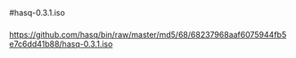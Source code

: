 #hasq-0.3.1.iso

###

https://github.com/hasq/bin/raw/master/md5/68/68237968aaf6075944fb5e7c6dd41b88/hasq-0.3.1.iso
